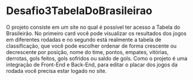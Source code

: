 # Desafio3TabelaDoBrasileirao
O projeto consiste em um site no qual é possível ter acesso a Tabela do Brasileirão. No primeiro card você pode visualizar os resultados dos jogos em diferentes rodadas e no segundo está realmente a tabela de classificação, que você pode escolher ordenar de forma crescente ou decrescente por posição, nome do time,  pontos, empates, vitórias, derrotas, gols feitos, gols sofridos ou saldo de gols. Como o projeto é uma integração de Front-End e Back-End, para editar o placar dos jogos da rodada você precisa estar logado no site.
